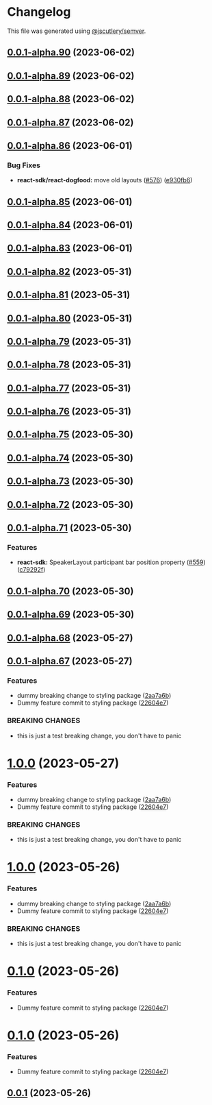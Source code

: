 # Changelog

This file was generated using [@jscutlery/semver](https://github.com/jscutlery/semver).

## [0.0.1-alpha.90](https://github.com/GetStream/stream-video-js/compare/@stream-io/video-styling-0.0.1-alpha.89...@stream-io/video-styling-0.0.1-alpha.90) (2023-06-02)



## [0.0.1-alpha.89](https://github.com/GetStream/stream-video-js/compare/@stream-io/video-styling-0.0.1-alpha.88...@stream-io/video-styling-0.0.1-alpha.89) (2023-06-02)



## [0.0.1-alpha.88](https://github.com/GetStream/stream-video-js/compare/@stream-io/video-styling-0.0.1-alpha.87...@stream-io/video-styling-0.0.1-alpha.88) (2023-06-02)



## [0.0.1-alpha.87](https://github.com/GetStream/stream-video-js/compare/@stream-io/video-styling-0.0.1-alpha.86...@stream-io/video-styling-0.0.1-alpha.87) (2023-06-02)



## [0.0.1-alpha.86](https://github.com/GetStream/stream-video-js/compare/@stream-io/video-styling-0.0.1-alpha.85...@stream-io/video-styling-0.0.1-alpha.86) (2023-06-01)


### Bug Fixes

* **react-sdk/react-dogfood:** move old layouts ([#576](https://github.com/GetStream/stream-video-js/issues/576)) ([e930fb6](https://github.com/GetStream/stream-video-js/commit/e930fb6635f416afcc65278b10c97f92ac0048dc))



## [0.0.1-alpha.85](https://github.com/GetStream/stream-video-js/compare/@stream-io/video-styling-0.0.1-alpha.84...@stream-io/video-styling-0.0.1-alpha.85) (2023-06-01)



## [0.0.1-alpha.84](https://github.com/GetStream/stream-video-js/compare/@stream-io/video-styling-0.0.1-alpha.83...@stream-io/video-styling-0.0.1-alpha.84) (2023-06-01)



## [0.0.1-alpha.83](https://github.com/GetStream/stream-video-js/compare/@stream-io/video-styling-0.0.1-alpha.82...@stream-io/video-styling-0.0.1-alpha.83) (2023-06-01)



## [0.0.1-alpha.82](https://github.com/GetStream/stream-video-js/compare/@stream-io/video-styling-0.0.1-alpha.81...@stream-io/video-styling-0.0.1-alpha.82) (2023-05-31)



## [0.0.1-alpha.81](https://github.com/GetStream/stream-video-js/compare/@stream-io/video-styling-0.0.1-alpha.80...@stream-io/video-styling-0.0.1-alpha.81) (2023-05-31)



## [0.0.1-alpha.80](https://github.com/GetStream/stream-video-js/compare/@stream-io/video-styling-0.0.1-alpha.79...@stream-io/video-styling-0.0.1-alpha.80) (2023-05-31)



## [0.0.1-alpha.79](https://github.com/GetStream/stream-video-js/compare/@stream-io/video-styling-0.0.1-alpha.78...@stream-io/video-styling-0.0.1-alpha.79) (2023-05-31)



## [0.0.1-alpha.78](https://github.com/GetStream/stream-video-js/compare/@stream-io/video-styling-0.0.1-alpha.77...@stream-io/video-styling-0.0.1-alpha.78) (2023-05-31)



## [0.0.1-alpha.77](https://github.com/GetStream/stream-video-js/compare/@stream-io/video-styling-0.0.1-alpha.76...@stream-io/video-styling-0.0.1-alpha.77) (2023-05-31)



## [0.0.1-alpha.76](https://github.com/GetStream/stream-video-js/compare/@stream-io/video-styling-0.0.1-alpha.75...@stream-io/video-styling-0.0.1-alpha.76) (2023-05-31)



## [0.0.1-alpha.75](https://github.com/GetStream/stream-video-js/compare/@stream-io/video-styling-0.0.1-alpha.74...@stream-io/video-styling-0.0.1-alpha.75) (2023-05-30)



## [0.0.1-alpha.74](https://github.com/GetStream/stream-video-js/compare/@stream-io/video-styling-0.0.1-alpha.73...@stream-io/video-styling-0.0.1-alpha.74) (2023-05-30)



## [0.0.1-alpha.73](https://github.com/GetStream/stream-video-js/compare/@stream-io/video-styling-0.0.1-alpha.72...@stream-io/video-styling-0.0.1-alpha.73) (2023-05-30)



## [0.0.1-alpha.72](https://github.com/GetStream/stream-video-js/compare/@stream-io/video-styling-0.0.1-alpha.71...@stream-io/video-styling-0.0.1-alpha.72) (2023-05-30)



## [0.0.1-alpha.71](https://github.com/GetStream/stream-video-js/compare/@stream-io/video-styling-0.0.1-alpha.70...@stream-io/video-styling-0.0.1-alpha.71) (2023-05-30)


### Features

* **react-sdk:** SpeakerLayout participant bar position property ([#559](https://github.com/GetStream/stream-video-js/issues/559)) ([c79292f](https://github.com/GetStream/stream-video-js/commit/c79292ff44bcad601b31a7e6ea49901eea5c9c22))



## [0.0.1-alpha.70](https://github.com/GetStream/stream-video-js/compare/@stream-io/video-styling-0.0.1-alpha.69...@stream-io/video-styling-0.0.1-alpha.70) (2023-05-30)



## [0.0.1-alpha.69](https://github.com/GetStream/stream-video-js/compare/@stream-io/video-styling-0.0.1-alpha.68...@stream-io/video-styling-0.0.1-alpha.69) (2023-05-30)



## [0.0.1-alpha.68](https://github.com/GetStream/stream-video-js/compare/@stream-io/video-styling-0.0.1-alpha.67...@stream-io/video-styling-0.0.1-alpha.68) (2023-05-27)



## [0.0.1-alpha.67](https://github.com/GetStream/stream-video-js/compare/@stream-io/video-styling-0.0.1-alpha.66...@stream-io/video-styling-0.0.1-alpha.67) (2023-05-27)


### Features

* dummy breaking change to styling package ([2aa7a6b](https://github.com/GetStream/stream-video-js/commit/2aa7a6ba16121cd1eea11b8bf40e269aab5a312d))
* Dummy feature commit to styling package ([22604e7](https://github.com/GetStream/stream-video-js/commit/22604e7ebd537fbbce297a63887dfd7b8e158f93))


### BREAKING CHANGES

* this is just a test breaking change, you don't have to panic



# [1.0.0](https://github.com/GetStream/stream-video-js/compare/@stream-io/video-styling-0.0.1-alpha.66...@stream-io/video-styling-1.0.0) (2023-05-27)


### Features

* dummy breaking change to styling package ([2aa7a6b](https://github.com/GetStream/stream-video-js/commit/2aa7a6ba16121cd1eea11b8bf40e269aab5a312d))
* Dummy feature commit to styling package ([22604e7](https://github.com/GetStream/stream-video-js/commit/22604e7ebd537fbbce297a63887dfd7b8e158f93))


### BREAKING CHANGES

* this is just a test breaking change, you don't have to panic



# [1.0.0](https://github.com/GetStream/stream-video-js/compare/@stream-io/video-styling-0.0.1...@stream-io/video-styling-1.0.0) (2023-05-26)


### Features

* dummy breaking change to styling package ([2aa7a6b](https://github.com/GetStream/stream-video-js/commit/2aa7a6ba16121cd1eea11b8bf40e269aab5a312d))
* Dummy feature commit to styling package ([22604e7](https://github.com/GetStream/stream-video-js/commit/22604e7ebd537fbbce297a63887dfd7b8e158f93))


### BREAKING CHANGES

* this is just a test breaking change, you don't have to panic



# [0.1.0](https://github.com/GetStream/stream-video-js/compare/@stream-io/video-styling-0.0.1...@stream-io/video-styling-0.1.0) (2023-05-26)


### Features

* Dummy feature commit to styling package ([22604e7](https://github.com/GetStream/stream-video-js/commit/22604e7ebd537fbbce297a63887dfd7b8e158f93))



# [0.1.0](https://github.com/GetStream/stream-video-js/compare/@stream-io/video-styling-0.0.1...@stream-io/video-styling-0.1.0) (2023-05-26)


### Features

* Dummy feature commit to styling package ([22604e7](https://github.com/GetStream/stream-video-js/commit/22604e7ebd537fbbce297a63887dfd7b8e158f93))



## [0.0.1](https://github.com/GetStream/stream-video-js/compare/@stream-io/video-styling-0.0.1-alpha.66...@stream-io/video-styling-0.0.1) (2023-05-26)
